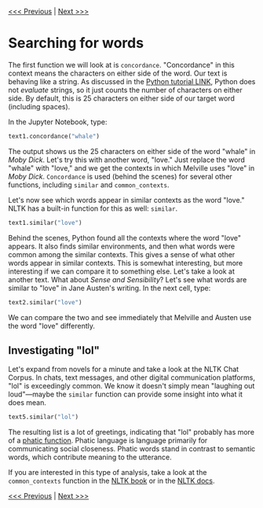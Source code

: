 [<<< Previous](preparing.md) | [Next >>>](positioning.md)

# Searching for words

The first function we will look at is `concordance`. "Concordance" in this context means the characters on either side of the word. Our text is behaving like a string. As discussed in the [Python tutorial LINK](), Python does not *evaluate* strings, so it just counts the number of characters on either side. By default, this is 25 characters on either side of our target word (including spaces). 

In the Jupyter Notebook, type:

```python
text1.concordance("whale")
```

The output shows us the 25 characters on either side of the word "whale" in *Moby Dick*. Let's try this with another word, "love." Just replace the word "whale" with "love," and we get the contexts in which Melville uses "love" in *Moby Dick*. `Concordance` is used (behind the scenes) for several other functions, including `similar` and `common_contexts`.

Let's now see which words appear in similar contexts as the word "love." NLTK has a built-in function for this as well: `similar`.

```python
text1.similar("love")
```

Behind the scenes, Python found all the contexts where the word "love" appears. It also finds similar environments, and then what words were common among the similar contexts. This gives a sense of what other words appear in similar contexts. This is somewhat interesting, but more interesting if we can compare it to something else. Let's take a look at another text. What about *Sense and Sensibility*? Let's see what words are similar to "love" in Jane Austen's writing. In the next cell, type:

```python
text2.similar("love")
```

We can compare the two and see immediately that Melville and Austen use the word "love" differently.

## Investigating "lol"

Let's expand from novels for a minute and take a look at the NLTK Chat Corpus. In chats, text messages, and other digital communication platforms, "lol" is exceedingly common. We know it doesn't simply mean "laughing out loud"—maybe the `similar` function can provide some insight into what it does mean.

```python
text5.similar("lol")
```

The resulting list is a lot of greetings, indicating that "lol" probably has more of a [phatic function](http://www.oxfordreference.com/view/10.1093/oi/authority.20110803100321840). Phatic language is language primarily for communicating social closeness. Phatic words stand in contrast to semantic words, which contribute meaning to the utterance.

If you are interested in this type of analysis, take a look at the `common_contexts` function in the [NLTK book](https://www.nltk.org/book/) or in the [NLTK docs](https://www.nltk.org/).

[<<< Previous](preparing.md) | [Next >>>](positioning.md)

